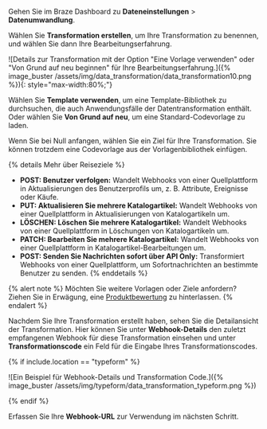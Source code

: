 Gehen Sie im Braze Dashboard zu **Dateneinstellungen** > **Datenumwandlung**.

Wählen Sie **Transformation erstellen**, um Ihre Transformation zu benennen, und wählen Sie dann Ihre Bearbeitungserfahrung.

![Details zur Transformation mit der Option "Eine Vorlage verwenden" oder "Von Grund auf neu beginnen" für Ihre Bearbeitungserfahrung.]({% image_buster /assets/img/data_transformation/data_transformation10.png %}){: style="max-width:80%;"}

Wählen Sie **Template verwenden**, um eine Template-Bibliothek zu durchsuchen, die auch Anwendungsfälle der Datentransformation enthält. Oder wählen Sie **Von Grund auf neu**, um eine Standard-Codevorlage zu laden. 

Wenn Sie bei Null anfangen, wählen Sie ein Ziel für Ihre Transformation. Sie können trotzdem eine Codevorlage aus der Vorlagenbibliothek einfügen.

{% details Mehr über Reiseziele %}
* **POST: Benutzer verfolgen:** Wandelt Webhooks von einer Quellplattform in Aktualisierungen des Benutzerprofils um, z. B. Attribute, Ereignisse oder Käufe.
* **PUT: Aktualisieren Sie mehrere Katalogartikel:** Wandelt Webhooks von einer Quellplattform in Aktualisierungen von Katalogartikeln um.
* **LÖSCHEN: Löschen Sie mehrere Katalogartikel:** Wandelt Webhooks von einer Quellplattform in Löschungen von Katalogartikeln um.
* **PATCH: Bearbeiten Sie mehrere Katalogartikel:** Wandelt Webhooks von einer Quellplattform in Katalogartikel-Bearbeitungen um.
* **POST: Senden Sie Nachrichten sofort über API Only:** Transformiert Webhooks von einer Quellplattform, um Sofortnachrichten an bestimmte Benutzer zu senden.
{% enddetails %}

{% alert note %}
Möchten Sie weitere Vorlagen oder Ziele anfordern? Ziehen Sie in Erwägung, eine [Produktbewertung]({{site.baseurl}}/user_guide/administrative/access_braze/portal/) zu hinterlassen.
{% endalert %}

Nachdem Sie Ihre Transformation erstellt haben, sehen Sie die Detailansicht der Transformation. Hier können Sie unter **Webhook-Details** den zuletzt empfangenen Webhook für diese Transformation einsehen und unter **Transformationscode** ein Feld für die Eingabe Ihres Transformationscodes.

{% if include.location == "typeform" %}

![Ein Beispiel für Webhook-Details und Transformation Code.]({% image_buster /assets/img/typeform/data_transformation_typeform.png %})

{% endif %}

Erfassen Sie Ihre **Webhook-URL** zur Verwendung im nächsten Schritt.
